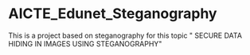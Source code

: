 # AICTE_Edunet_Steganography
This is a project based on steganography for this topic " SECURE DATA HIDING IN IMAGES USING STEGANOGRAPHY"
